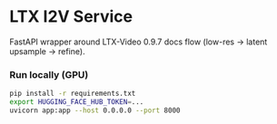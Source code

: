 # LTX I2V Service

FastAPI wrapper around LTX-Video 0.9.7 docs flow (low-res → latent upsample → refine).

### Run locally (GPU)

```bash
pip install -r requirements.txt
export HUGGING_FACE_HUB_TOKEN=...
uvicorn app:app --host 0.0.0.0 --port 8000
```
